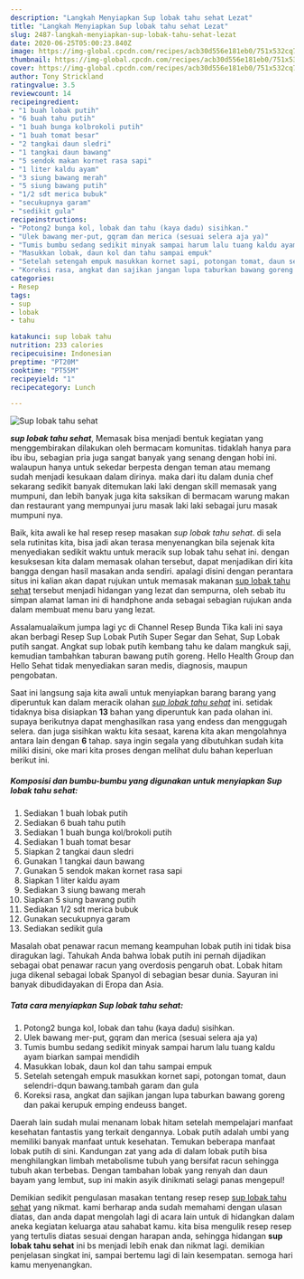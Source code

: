 ```yaml
---
description: "Langkah Menyiapkan Sup lobak tahu sehat Lezat"
title: "Langkah Menyiapkan Sup lobak tahu sehat Lezat"
slug: 2487-langkah-menyiapkan-sup-lobak-tahu-sehat-lezat
date: 2020-06-25T05:00:23.840Z
image: https://img-global.cpcdn.com/recipes/acb30d556e181eb0/751x532cq70/sup-lobak-tahu-sehat-foto-resep-utama.jpg
thumbnail: https://img-global.cpcdn.com/recipes/acb30d556e181eb0/751x532cq70/sup-lobak-tahu-sehat-foto-resep-utama.jpg
cover: https://img-global.cpcdn.com/recipes/acb30d556e181eb0/751x532cq70/sup-lobak-tahu-sehat-foto-resep-utama.jpg
author: Tony Strickland
ratingvalue: 3.5
reviewcount: 14
recipeingredient:
- "1 buah lobak putih"
- "6 buah tahu putih"
- "1 buah bunga kolbrokoli putih"
- "1 buah tomat besar"
- "2 tangkai daun sledri"
- "1 tangkai daun bawang"
- "5 sendok makan kornet rasa sapi"
- "1 liter kaldu ayam"
- "3 siung bawang merah"
- "5 siung bawang putih"
- "1/2 sdt merica bubuk"
- "secukupnya garam"
- "sedikit gula"
recipeinstructions:
- "Potong2 bunga kol, lobak dan tahu (kaya dadu) sisihkan."
- "Ulek bawang mer-put, gqram dan merica (sesuai selera aja ya)"
- "Tumis bumbu sedang sedikit minyak sampai harum lalu tuang kaldu ayam biarkan sampai mendidih"
- "Masukkan lobak, daun kol dan tahu sampai empuk"
- "Setelah setengah empuk masukkan kornet sapi, potongan tomat, daun selendri-dqun bawang.tambah garam dan gula"
- "Koreksi rasa, angkat dan sajikan jangan lupa taburkan bawang goreng dan pakai kerupuk emping endeuss banget."
categories:
- Resep
tags:
- sup
- lobak
- tahu

katakunci: sup lobak tahu 
nutrition: 233 calories
recipecuisine: Indonesian
preptime: "PT20M"
cooktime: "PT55M"
recipeyield: "1"
recipecategory: Lunch

---
```



![Sup lobak tahu sehat](https://img-global.cpcdn.com/recipes/acb30d556e181eb0/751x532cq70/sup-lobak-tahu-sehat-foto-resep-utama.jpg)

<b><i>sup lobak tahu sehat</i></b>, Memasak bisa menjadi bentuk kegiatan yang menggembirakan dilakukan oleh bermacam komunitas. tidaklah hanya para ibu ibu, sebagian pria juga sangat banyak yang senang dengan hobi ini. walaupun hanya untuk sekedar berpesta dengan teman atau memang sudah menjadi kesukaan dalam dirinya. maka dari itu dalam dunia chef sekarang sedikit banyak ditemukan laki laki dengan skill memasak yang mumpuni, dan lebih banyak juga kita saksikan di bermacam warung makan dan restaurant yang mempunyai juru masak laki laki sebagai juru masak mumpuni nya.

Baik, kita awali ke hal resep resep masakan <i>sup lobak tahu sehat</i>. di sela sela rutinitas kita, bisa jadi akan terasa menyenangkan bila sejenak kita menyediakan sedikit waktu untuk meracik sup lobak tahu sehat ini. dengan kesuksesan kita dalam memasak olahan tersebut, dapat menjadikan diri kita bangga dengan hasil masakan anda sendiri. apalagi disini dengan perantara situs ini kalian akan dapat rujukan untuk memasak makanan <u>sup lobak tahu sehat</u> tersebut menjadi hidangan yang lezat dan sempurna, oleh sebab itu simpan alamat laman ini di handphone anda sebagai sebagian rujukan anda dalam membuat menu baru yang lezat.

Assalamualaikum jumpa lagi yc di Channel Resep Bunda Tika kali ini saya akan berbagi Resep Sup Lobak Putih Super Segar dan Sehat, Sup Lobak putih sangat. Angkat sup lobak putih kembang tahu ke dalam mangkuk saji, kemudian tambahkan taburan bawang putih goreng. Hello Health Group dan Hello Sehat tidak menyediakan saran medis, diagnosis, maupun pengobatan.


Saat ini langsung saja kita awali untuk menyiapkan barang barang yang diperuntuk kan dalam meracik olahan <u><i>sup lobak tahu sehat</i></u> ini. setidak tidaknya bisa disiapkan <b>13</b> bahan yang diperuntuk kan pada olahan ini. supaya berikutnya dapat menghasilkan rasa yang endess dan menggugah selera. dan juga sisihkan waktu kita sesaat, karena kita akan mengolahnya antara lain dengan <b>6</b> tahap. saya ingin segala yang dibutuhkan sudah kita miliki disini, oke mari kita proses dengan melihat dulu bahan keperluan berikut ini.

<!--inarticleads1-->

##### Komposisi dan bumbu-bumbu yang digunakan untuk menyiapkan Sup lobak tahu sehat:

1. Sediakan 1 buah lobak putih
1. Sediakan 6 buah tahu putih
1. Sediakan 1 buah bunga kol/brokoli putih
1. Sediakan 1 buah tomat besar
1. Siapkan 2 tangkai daun sledri
1. Gunakan 1 tangkai daun bawang
1. Gunakan 5 sendok makan kornet rasa sapi
1. Siapkan 1 liter kaldu ayam
1. Sediakan 3 siung bawang merah
1. Siapkan 5 siung bawang putih
1. Sediakan 1/2 sdt merica bubuk
1. Gunakan secukupnya garam
1. Sediakan sedikit gula


Masalah obat penawar racun memang keampuhan lobak putih ini tidak bisa diragukan lagi. Tahukah Anda bahwa lobak putih ini pernah dijadikan sebagai obat penawar racun yang overdosis pengaruh obat. Lobak hitam juga dikenal sebagai lobak Spanyol di sebagian besar dunia. Sayuran ini banyak dibudidayakan di Eropa dan Asia. 

<!--inarticleads2-->

##### Tata cara menyiapkan Sup lobak tahu sehat:

1. Potong2 bunga kol, lobak dan tahu (kaya dadu) sisihkan.
1. Ulek bawang mer-put, gqram dan merica (sesuai selera aja ya)
1. Tumis bumbu sedang sedikit minyak sampai harum lalu tuang kaldu ayam biarkan sampai mendidih
1. Masukkan lobak, daun kol dan tahu sampai empuk
1. Setelah setengah empuk masukkan kornet sapi, potongan tomat, daun selendri-dqun bawang.tambah garam dan gula
1. Koreksi rasa, angkat dan sajikan jangan lupa taburkan bawang goreng dan pakai kerupuk emping endeuss banget.


Daerah lain sudah mulai menanam lobak hitam setelah mempelajari manfaat kesehatan fantastis yang terkait dengannya. Lobak putih adalah umbi yang memiliki banyak manfaat untuk kesehatan. Temukan beberapa manfaat lobak putih di sini. Kandungan zat yang ada di dalam lobak putih bisa menghilangkan limbah metabolisme tubuh yang bersifat racun sehingga tubuh akan terbebas. Dengan tambahan lobak yang renyah dan daun bayam yang lembut, sup ini makin asyik dinikmati selagi panas mengepul! 

Demikian sedikit pengulasan masakan tentang resep resep <u>sup lobak tahu sehat</u> yang nikmat. kami berharap anda sudah memahami dengan ulasan diatas, dan anda dapat mengolah lagi di acara lain untuk di hidangkan dalam aneka kegiatan keluarga atau sahabat kamu. kita bisa mengulik resep resep yang tertulis diatas sesuai dengan harapan anda, sehingga hidangan <b>sup lobak tahu sehat</b> ini bs menjadi lebih enak dan nikmat lagi. demikian penjelasan singkat ini, sampai bertemu lagi di lain kesempatan. semoga hari kamu menyenangkan.
